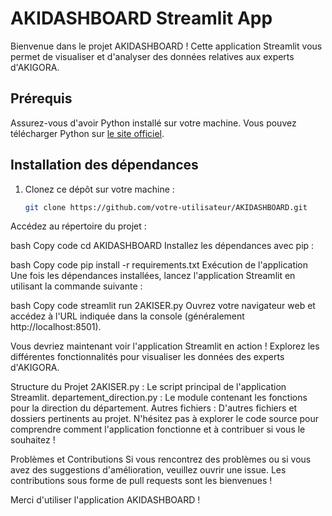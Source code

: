 # AKIDASHBOARD Streamlit App

Bienvenue dans le projet AKIDASHBOARD ! Cette application Streamlit vous permet de visualiser et d'analyser des données relatives aux experts d'AKIGORA.

## Prérequis

Assurez-vous d'avoir Python installé sur votre machine. Vous pouvez télécharger Python sur [le site officiel](https://www.python.org/downloads/).

## Installation des dépendances

1. Clonez ce dépôt sur votre machine :
   ```bash
   git clone https://github.com/votre-utilisateur/AKIDASHBOARD.git
Accédez au répertoire du projet :

bash
Copy code
cd AKIDASHBOARD
Installez les dépendances avec pip :

bash
Copy code
pip install -r requirements.txt
Exécution de l'application
Une fois les dépendances installées, lancez l'application Streamlit en utilisant la commande suivante :

bash
Copy code
streamlit run 2AKISER.py
Ouvrez votre navigateur web et accédez à l'URL indiquée dans la console (généralement http://localhost:8501).

Vous devriez maintenant voir l'application Streamlit en action ! Explorez les différentes fonctionnalités pour visualiser les données des experts d'AKIGORA.

Structure du Projet
2AKISER.py : Le script principal de l'application Streamlit.
departement_direction.py : Le module contenant les fonctions pour la direction du département.
Autres fichiers : D'autres fichiers et dossiers pertinents au projet.
N'hésitez pas à explorer le code source pour comprendre comment l'application fonctionne et à contribuer si vous le souhaitez !

Problèmes et Contributions
Si vous rencontrez des problèmes ou si vous avez des suggestions d'amélioration, veuillez ouvrir une issue. Les contributions sous forme de pull requests sont les bienvenues !

Merci d'utiliser l'application AKIDASHBOARD !
